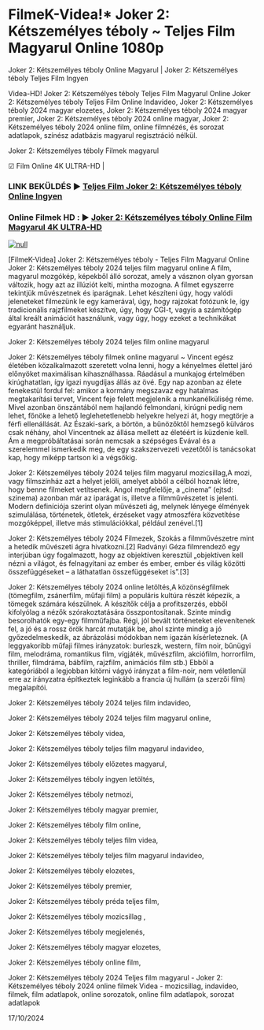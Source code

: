 # FilmeK-Videa!* Joker 2: Kétszemélyes téboly ~ Teljes Film Magyarul Online 1080p

Joker 2: Kétszemélyes téboly Online Magyarul | Joker 2: Kétszemélyes téboly Teljes Film Ingyen

Videa-HD! Joker 2: Kétszemélyes téboly Teljes Film Magyarul Online Joker 2: Kétszemélyes téboly Teljes Film Online Indavideo, Joker 2: Kétszemélyes téboly 2024 magyar elozetes, Joker 2: Kétszemélyes téboly 2024 magyar premier, Joker 2: Kétszemélyes téboly 2024 online magyar, Joker 2: Kétszemélyes téboly 2024 online film, online filmnézés, és sorozat adatlapok, színész adatbázis magyarul regisztráció nélkül.

Joker 2: Kétszemélyes téboly Filmek magyarul

☑ Film Online 4K ULTRA-HD |

### LINK BEKÜLDÉS ▶️ [Teljes Film Joker 2: Kétszemélyes téboly Online Ingyen](https://t.co/RThVJ8GmDL)

### Online Filmek HD : ▶️ [Joker 2: Kétszemélyes téboly Online Film Magyarul 4K ULTRA-HD](https://t.co/RThVJ8GmDL)

[![null](https://static.wixstatic.com/media/855a25_043b5abeb4ae4d35ac003198e7fe56ed~mv2.gif)](https://t.co/RThVJ8GmDL)

[FilmeK-Videa] Joker 2: Kétszemélyes téboly - Teljes Film Magyarul Online Joker 2: Kétszemélyes téboly 2024 teljes film magyarul online A film, magyarul mozgókép, képekből álló sorozat, amely a vásznon olyan gyorsan változik, hogy azt az illúziót kelti, mintha mozogna. A filmet egyszerre tekintjük művészetnek és iparágnak. Lehet készíteni úgy, hogy valódi jeleneteket filmezünk le egy kamerával, úgy, hogy rajzokat fotózunk le, így tradicionális rajzfilmeket készítve, úgy, hogy CGI-t, vagyis a számítógép által kreált animációt használunk, vagy úgy, hogy ezeket a technikákat egyaránt használjuk.

Joker 2: Kétszemélyes téboly 2024 teljes film online magyarul

Joker 2: Kétszemélyes téboly filmek online magyarul ~ Vincent egész életében közalkalmazott szeretett volna lenni, hogy a kényelmes élettel járó előnyöket maximálisan kihasználhassa. Ráadásul a munkajog értelmében kirúghatatlan, így igazi nyugdíjas állás az övé. Egy nap azonban az élete fenekestül fordul fel: amikor a kormány megszavaz egy hatalmas megtakarítási tervet, Vincent feje felett megjelenik a munkanélküliség réme. Mivel azonban önszántából nem hajlandó felmondani, kirúgni pedig nem lehet, főnöke a lehető leglehetetlenebb helyekre helyezi át, hogy megtörje a férfi ellenállását. Az Északi-sark, a börtön, a bűnözőktől hemzsegő külváros csak néhány, ahol Vincentnek az állása mellett az életéért is küzdenie kell. Ám a megpróbáltatásai során nemcsak a szépséges Evával és a szerelemmel ismerkedik meg, de egy szakszervezeti vezetőtől is tanácsokat kap, hogy miképp tartson ki a végsőkig.

Joker 2: Kétszemélyes téboly 2024 teljes film magyarul mozicsillag,A mozi, vagy filmszínház azt a helyet jelöli, amelyet abból a célból hoznak létre, hogy benne filmeket vetítsenek. Angol megfelelője, a „cinema” (ejtsd: szinema) azonban már az iparágat is, illetve a filmművészetet is jelenti. Modern definíciója szerint olyan művészeti ág, melynek lényege élmények szimulálása, történetek, ötletek, érzéseket vagy atmoszféra közvetítése mozgóképpel, illetve más stimulációkkal, például zenével.[1]

Joker 2: Kétszemélyes téboly 2024 Filmezek, Szokás a filmművészetre mint a hetedik művészeti ágra hivatkozni.[2] Radványi Géza filmrendező egy interjúban úgy fogalmazott, hogy az objektíven keresztül „objektíven kell nézni a világot, és felnagyítani az ember és ember, ember és világ közötti összefüggéseket – a láthatatlan összefüggéseket is”.[3]

Joker 2: Kétszemélyes téboly 2024 online letöltés,A közönségfilmek (tömegfilm, zsánerfilm, műfaji film) a populáris kultúra részét képezik, a tömegek számára készülnek. A készítők célja a profitszerzés, ebből kifolyólag a nézők szórakoztatására összpontosítanak. Szinte mindig besorolhatók egy-egy filmműfajba. Régi, jól bevált történeteket elevenítenek fel, a jó és a rossz örök harcát mutatják be, ahol szinte mindig a jó győzedelmeskedik, az ábrázolási módokban nem igazán kísérleteznek. (A leggyakoribb műfaji filmes irányzatok: burleszk, western, film noir, bűnügyi film, melodráma, romantikus film, vígjáték, művészfilm, akciófilm, horrorfilm, thriller, filmdráma, bábfilm, rajzfilm, animációs film stb.) Ebből a kategóriából a legjobban kitörni vágyó irányzat a film-noir, nem véletlenül erre az irányzatra építkeztek leginkább a francia új hullám (a szerzői film) megalapítói.

Joker 2: Kétszemélyes téboly 2024 teljes film indavideo,

Joker 2: Kétszemélyes téboly 2024 teljes film magyarul online,

Joker 2: Kétszemélyes téboly videa,

Joker 2: Kétszemélyes téboly teljes film magyarul indavideo,

Joker 2: Kétszemélyes téboly előzetes magyarul,

Joker 2: Kétszemélyes téboly ingyen letöltés,

Joker 2: Kétszemélyes téboly netmozi,

Joker 2: Kétszemélyes téboly magyar premier,

Joker 2: Kétszemélyes téboly film online,

Joker 2: Kétszemélyes téboly teljes film videa,

Joker 2: Kétszemélyes téboly teljes film magyarul indavideo,

Joker 2: Kétszemélyes téboly elozetes,

Joker 2: Kétszemélyes téboly premier,

Joker 2: Kétszemélyes téboly préda teljes film,

Joker 2: Kétszemélyes téboly mozicsillag ,

Joker 2: Kétszemélyes téboly megjelenés,

Joker 2: Kétszemélyes téboly magyar elozetes,

Joker 2: Kétszemélyes téboly online film,

Joker 2: Kétszemélyes téboly 2024 Teljes film magyarul - Joker 2: Kétszemélyes téboly 2024 online filmek Videa - mozicsillag, indavideo, filmek, film adatlapok, online sorozatok, online film adatlapok, sorozat adatlapok

17/10/2024

